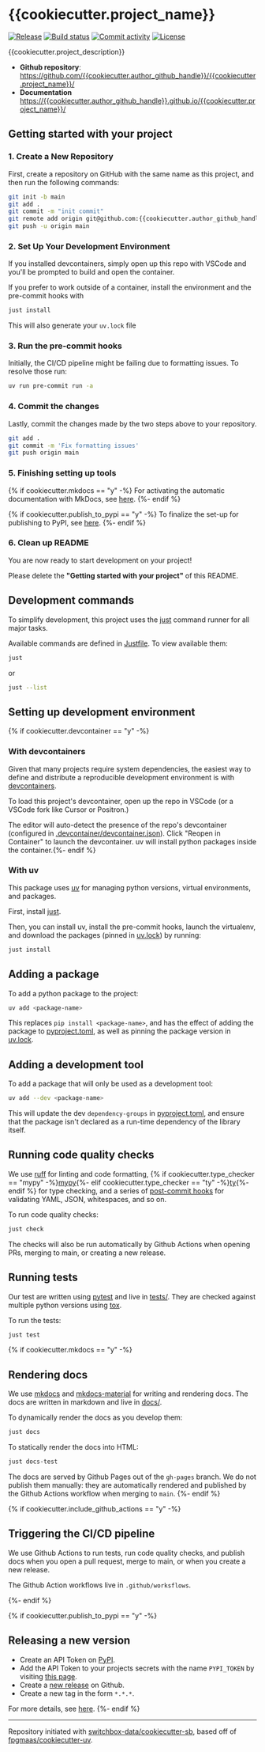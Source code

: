 # {{cookiecutter.project_name}}

[![Release](https://img.shields.io/github/v/release/{{cookiecutter.author_github_handle}}/{{cookiecutter.project_name}})](https://img.shields.io/github/v/release/{{cookiecutter.author_github_handle}}/{{cookiecutter.project_name}})
[![Build status](https://img.shields.io/github/actions/workflow/status/{{cookiecutter.author_github_handle}}/{{cookiecutter.project_name}}/main.yml?branch=main)](https://github.com/{{cookiecutter.author_github_handle}}/{{cookiecutter.project_name}}/actions/workflows/main.yml?query=branch%3Amain)
[![Commit activity](https://img.shields.io/github/commit-activity/m/{{cookiecutter.author_github_handle}}/{{cookiecutter.project_name}})](https://img.shields.io/github/commit-activity/m/{{cookiecutter.author_github_handle}}/{{cookiecutter.project_name}})
[![License](https://img.shields.io/github/license/{{cookiecutter.author_github_handle}}/{{cookiecutter.project_name}})](https://img.shields.io/github/license/{{cookiecutter.author_github_handle}}/{{cookiecutter.project_name}})

{{cookiecutter.project_description}}

- **Github repository**: <https://github.com/{{cookiecutter.author_github_handle}}/{{cookiecutter.project_name}}/>
- **Documentation** <https://{{cookiecutter.author_github_handle}}.github.io/{{cookiecutter.project_name}}/>

## Getting started with your project

### 1. Create a New Repository

First, create a repository on GitHub with the same name as this project, and then run the following commands:

```bash
git init -b main
git add .
git commit -m "init commit"
git remote add origin git@github.com:{{cookiecutter.author_github_handle}}/{{cookiecutter.project_name}}.git
git push -u origin main
```

### 2. Set Up Your Development Environment

If you installed devcontainers, simply open up this repo with VSCode and you'll be prompted to build and open the container.

If you prefer to work outside of a container, install the environment and the pre-commit hooks with

```bash
just install
```

This will also generate your `uv.lock` file

### 3. Run the pre-commit hooks

Initially, the CI/CD pipeline might be failing due to formatting issues. To resolve those run:

```bash
uv run pre-commit run -a
```

### 4. Commit the changes

Lastly, commit the changes made by the two steps above to your repository.

```bash
git add .
git commit -m 'Fix formatting issues'
git push origin main
```

### 5. Finishing setting up tools

{% if cookiecutter.mkdocs == "y" -%}
For activating the automatic documentation with MkDocs, see [here](https://fpgmaas.github.io/cookiecutter-uv/features/mkdocs/#enabling-the-documentation-on-github).
{%- endif %}

{% if cookiecutter.publish_to_pypi == "y" -%}
To finalize the set-up for publishing to PyPI, see [here](https://fpgmaas.github.io/cookiecutter-uv/features/publishing/#set-up-for-pypi).
{%- endif %}

### 6. Clean up README

You are now ready to start development on your project!

Please delete the **"Getting started with your project"** of this README.

## Development commands

To simplify development, this project uses the [just](https://github.com/casey/just) command runner for all major tasks.

Available commands are defined in [Justfile](Justile). To view available them:

```bash
just
```

or
```bash
just --list
```

## Setting up development environment


{% if cookiecutter.devcontainer == "y" -%}
### With devcontainers
Given that many projects require system dependencies, the easiest way to define and distribute a reproducible development environment is with [devcontainers](https://containers.dev/). 

To load this project's devcontainer, open up the repo in VSCode (or a VSCode fork like Cursor or Positron.)

The editor will auto-detect the presence of the repo's devcontainer (configured in [.devcontainer/devcontainer.json](.devcontainer/devcontainer.json)). Click "Reopen in Container" to launch the devcontainer. uv will install python packages inside the container.{%- endif %}

### With uv

This package uses [uv](https://docs.astral.sh/uv/) for managing python versions, virtual environments, and packages.

First, install [just](https://github.com/casey/just).

Then, you can install uv, install the pre-commit hooks, launch the virtualenv, and download the packages (pinned in [uv.lock](uv.lock)) by running:

```bash
just install
```

## Adding a package
To add a python package to the project:

```bash
uv add <package-name>
```

This replaces `pip install <package-name>`, and has the effect of adding the package to [pyproject.toml](pyproject.toml), as well as pinning the package version in [uv.lock](uv.lock).

## Adding a development tool
To add a package that will only be used as a development tool:

```bash
uv add --dev <package-name>
```

This will update the dev `dependency-groups` in [pyproject.toml](pyproject.toml), and ensure that the package isn't declared as a run-time dependency of the library itself.

## Running code quality checks

We use [ruff](https://github.com/astral-sh/ruff) for linting and code formatting, {% if cookiecutter.type_checker == "mypy" -%}[mypy](https://mypy.readthedocs.io/en/stable/running_mypy.html){%- elif cookiecutter.type_checker == "ty" -%}[ty](https://docs.astral.sh/ty/){%- endif %} for type checking, and a series of [post-commit hooks](pre-commit-config.yaml) for validating YAML, JSON, whitespaces, and so on.

To run code quality checks:

```bash
just check
```

The checks will also be run automatically by Github Actions when opening PRs, merging to main, or creating a new release.

## Running tests

Our test are written using [pytest](https://docs.pytest.org/en/stable/) and live in [tests/](tests/). They are checked against multiple python versions using [tox](https://tox.wiki/en/).

To run the tests:

```bash
just test
```

{% if cookiecutter.mkdocs == "y" -%}
## Rendering docs

We use [mkdocs](https://www.mkdocs.org/) and [mkdocs-material](https://squidfunk.github.io/mkdocs-material/) for writing and rendering docs. The docs are written in markdown and live in [docs/](docs/).

To dynamically render the docs as you develop them:

```bash
just docs
```

To statically render the docs into HTML:

```bash
just docs-test
```

The docs are served by Github Pages out of the `gh-pages` branch. We do not publish them manually: they are automatically rendered and published by the Github Actions workflow when merging to `main`.
{%- endif %}

{% if cookiecutter.include_github_actions == "y" -%}
## Triggering the CI/CD pipeline

We use Github Actions to run tests, run code quality checks, and publish docs when you open a pull request, merge to main, or when you create a new release.

The Github Action workflows live in `.github/worksflows`.

{%- endif %}

{% if cookiecutter.publish_to_pypi == "y" -%}
## Releasing a new version

- Create an API Token on [PyPI](https://pypi.org/).
- Add the API Token to your projects secrets with the name `PYPI_TOKEN` by visiting [this page](https://github.com/{{cookiecutter.author_github_handle}}/{{cookiecutter.project_name}}/settings/secrets/actions/new).
- Create a [new release](https://github.com/{{cookiecutter.author_github_handle}}/{{cookiecutter.project_name}}/releases/new) on Github.
- Create a new tag in the form `*.*.*`.

For more details, see [here](https://fpgmaas.github.io/cookiecutter-uv/features/cicd/#how-to-trigger-a-release).
{%- endif %}

---

Repository initiated with [switchbox-data/cookiecutter-sb](https://github.com/fpgmaas/cookiecutter-uv), based off of [fpgmaas/cookiecutter-uv](https://github.com/fpgmaas/cookiecutter-uv).
